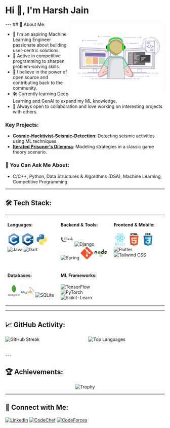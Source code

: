 <p align="center">
</p>

<h1>Hi 👋, I'm Harsh Jain</h1>
---
## 🚀 About Me:

<img align="right" alt="Coding" width="300" src="https://github.com/Dark-Knight499/Dark-Knight499/blob/main/readme_gif.gif">

- 🌱 I’m an aspiring Machine Learning Engineer passionate about building user-centric solutions.
- 🔭 Active in competitive programming to sharpen problem-solving skills.
- 🎯 I believe in the power of open source and contributing back to the community.
- 🛠️ Currently learning Deep Learning and GenAI to expand my ML knowledge.
- 👯 Always open to collaboration and love working on interesting projects with others.

### Key Projects:
- [**Cosmic-Hacktivist-Seismic-Detection**](https://github.com/Dark-Knight499/Cosmic-Hacktivist-Seismic-Detection): Detecting seismic activities using ML techniques.
- [**Iterated Prisoner's Dilemma**](https://github.com/Dark-Knight499/Iterated-Prisoner-s-Dilemma-): Modeling strategies in a classic game theory scenario.

### 💬 You Can Ask Me About:
- C/C++, Python, Data Structures & Algorithms (DSA), Machine Learning, Competitive Programming

---

## 🛠️ Tech Stack:

<table>
<tr>
  <td valign="top" width="33%">
    <h4>Languages:</h4>
    <p>
      <img src="https://raw.githubusercontent.com/devicons/devicon/master/icons/c/c-original.svg" alt="C" width="40" height="40"/>
      <img src="https://raw.githubusercontent.com/devicons/devicon/master/icons/cplusplus/cplusplus-original.svg" alt="C++" width="40" height="40"/>
      <img src="https://raw.githubusercontent.com/devicons/devicon/master/icons/python/python-original.svg" alt="Python" width="40" height="40"/>
      <img src="https://www.vectorlogo.zone/logos/java/java-icon.svg" alt="Java" width="40" height="40"/>
      <img src="https://www.vectorlogo.zone/logos/dartlang/dartlang-icon.svg" alt="Dart" width="40" height="40"/>
    </p>
  </td>
  <td valign="top" width="33%">
    <h4>Backend & Tools:</h4>
    <p>
      <img src="https://raw.githubusercontent.com/devicons/devicon/master/icons/flask/flask-original-wordmark.svg" alt="Flask" width="40" height="40"/>
      <img src="https://cdn.worldvectorlogo.com/logos/django.svg" alt="Django" width="40" height="40"/>
      <img src="https://www.vectorlogo.zone/logos/springio/springio-icon.svg" alt="Spring" width="40" height="40"/>
      <img src="https://raw.githubusercontent.com/devicons/devicon/master/icons/git/git-original.svg" alt="Git" width="40" height="40"/>
      <img src="https://raw.githubusercontent.com/devicons/devicon/master/icons/nodejs/nodejs-original-wordmark.svg" alt="Node.js" width="40" height="40"/>
    </p>
  </td>
  <td valign="top" width="33%">
    <h4>Frontend & Mobile:</h4>
    <p>
      <img src="https://raw.githubusercontent.com/devicons/devicon/master/icons/react/react-original-wordmark.svg" alt="React" width="40" height="40"/>
      <img src="https://raw.githubusercontent.com/devicons/devicon/master/icons/html5/html5-original-wordmark.svg" alt="HTML" width="40" height="40"/>
      <img src="https://raw.githubusercontent.com/devicons/devicon/master/icons/css3/css3-original-wordmark.svg" alt="CSS" width="40" height="40"/>
      <img src="https://www.vectorlogo.zone/logos/flutterio/flutterio-icon.svg" alt="Flutter" width="40" height="40"/>
      <img src="https://www.vectorlogo.zone/logos/tailwindcss/tailwindcss-icon.svg" alt="Tailwind CSS" width="40" height="40"/>
    </p>
  </td>
</tr>
<tr>
  <td valign="top" width="33%">
    <h4>Databases:</h4>
    <p>
      <img src="https://raw.githubusercontent.com/devicons/devicon/master/icons/mongodb/mongodb-original-wordmark.svg" alt="MongoDB" width="40" height="40"/>
      <img src="https://raw.githubusercontent.com/devicons/devicon/master/icons/mysql/mysql-original-wordmark.svg" alt="MySQL" width="40" height="40"/>
      <img src="https://www.vectorlogo.zone/logos/sqlite/sqlite-icon.svg" alt="SQLite" width="40" height="40"/>
    </p>
  </td>
  <td valign="top" width="33%">
    <h4>ML Frameworks:</h4>
    <p>
      <img src="https://www.vectorlogo.zone/logos/tensorflow/tensorflow-icon.svg" alt="TensorFlow" width="40" height="40"/>
      <img src="https://www.vectorlogo.zone/logos/pytorch/pytorch-icon.svg" alt="PyTorch" width="40" height="40"/>
      <img src="https://upload.wikimedia.org/wikipedia/commons/0/05/Scikit_learn_logo_small.svg" alt="Scikit-Learn" width="40" height="40"/>
    </p>
  </td>
</tr>
</table>

---

## 📈 GitHub Activity:

<p>
  <img align="left" src="https://github-readme-streak-stats.herokuapp.com/?user=Dark-Knight499&theme=radical" alt="GitHub Streak" width="48%"/>
  <img align="right" src="https://github-readme-stats.vercel.app/api/top-langs?username=Dark-Knight499&show_icons=true&locale=en&layout=compact&theme=radical" alt="Top Languages" width="48%"/>
</p>
<br/>
<br>
<br>
---

## 🏆 Achievements:

<p align="center">
  <img src="https://github-profile-trophy.vercel.app/?username=Dark-Knight499&theme=onedark" alt="Trophy" />
</p>

---

## 🤝 Connect with Me:

<p align="left">
  <a href="https://linkedin.com/in/harsh-jain-82243128b" target="blank"><img align="center" src="https://raw.githubusercontent.com/rahuldkjain/github-profile-readme-generator/master/src/images/icons/Social/linked-in-alt.svg" alt="LinkedIn" height="30" width="40" /></a>
  <a href="https://www.codechef.com/users/darkknight_03" target="blank"><img align="center" src="https://cdn.jsdelivr.net/npm/simple-icons@3.1.0/icons/codechef.svg" alt="CodeChef" height="30" width="40" /></a>
  <a href="https://codeforces.com/profile/harshrajivjain10" target="blank"><img align="center" src="https://raw.githubusercontent.com/rahuldkjain/github-profile-readme-generator/master/src/images/icons/Social/codeforces.svg" alt="CodeForces" height="30" width="40" /></a>
</p>
